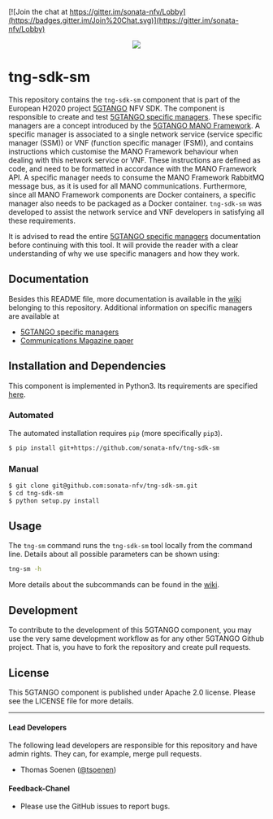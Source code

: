 [![Join the chat at https://gitter.im/sonata-nfv/Lobby](https://badges.gitter.im/Join%20Chat.svg)](https://gitter.im/sonata-nfv/Lobby)

<p align="center"><img src="https://github.com/sonata-nfv/tng-api-gtw/wiki/images/sonata-5gtango-logo-500px.png" /></p>

# tng-sdk-sm

This repository contains the `tng-sdk-sm` component that is part of the European H2020 project [5GTANGO](http://www.5gtango.eu) NFV SDK. The component is responsible to create and test [5GTANGO specific managers](https://github.com/sonata-nfv/son-mano-framework/wiki/Service-and-Function-Specific-Managers). These specific managers are a concept introduced by the [5GTANGO MANO Framework](https://github.com/sonata-nfv/son-mano-framework). A specific manager is associated to a single network service (service specific manager (SSM)) or VNF (function specific manager (FSM)), and contains instructions which customise the MANO Framework behaviour when dealing with this network service or VNF. These instructions are defined as code, and need to be formatted in accordance with the MANO Framework API. A specific manager needs to consume the MANO Framework RabbitMQ message bus, as it is used for all MANO communications. Furthermore, since all MANO Framework components are Docker containers, a specific manager also needs to be packaged as a Docker container. `tng-sdk-sm` was developed to assist the network service and VNF developers in satisfying all these requirements.

It is advised to read the entire [5GTANGO specific managers](https://github.com/sonata-nfv/son-mano-framework/wiki/Service-and-Function-Specific-Managers) documentation before continuing with this tool. It will provide the reader with a clear understanding of why we use specific managers and how they work.

## Documentation

Besides this README file, more documentation is available in the [wiki](https://github.com/sonata-nfv/tng-sdk-sm/wiki) belonging to this repository. Additional information on specific managers are available at

* [5GTANGO specific managers](https://github.com/sonata-nfv/son-mano-framework/wiki/Service-and-Function-Specific-Managers)
* [Communications Magazine paper](https://ieeexplore.ieee.org/abstract/document/8713806)

## Installation and Dependencies

This component is implemented in Python3. Its requirements are specified [here](https://github.com/sonata-nfv/tng-sdk-sm/blob/master/requirements.txt).

### Automated

The automated installation requires `pip` (more specifically `pip3`).

```bash
$ pip install git+https://github.com/sonata-nfv/tng-sdk-sm
```

### Manual

```bash
$ git clone git@github.com:sonata-nfv/tng-sdk-sm.git
$ cd tng-sdk-sm
$ python setup.py install
```

## Usage

The `tng-sm` command runs the `tng-sdk-sm` tool locally from the command line. Details about all possible parameters can be shown using:

```bash
tng-sm -h
```

More details about the subcommands can be found in the [wiki]().

## Development

To contribute to the development of this 5GTANGO component, you may use the very same development workflow as for any other 5GTANGO Github project. That is, you have to fork the repository and create pull requests.

## License

This 5GTANGO component is published under Apache 2.0 license. Please see the LICENSE file for more details.

---
#### Lead Developers

The following lead developers are responsible for this repository and have admin rights. They can, for example, merge pull requests.

- Thomas Soenen ([@tsoenen](https://github.com/tsoenen))

#### Feedback-Chanel

* Please use the GitHub issues to report bugs.
